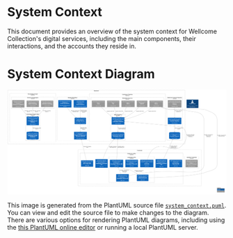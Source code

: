 # System Context

This document provides an overview of the system context for Wellcome Collection's digital services, including the main components, their interactions, and the accounts they reside in.

# System Context Diagram

![System Context](system_context.png)

This image is generated from the PlantUML source file [`system_context.puml`](system_context.puml). You can view and edit the source file to make changes to the diagram. There are various options for rendering PlantUML diagrams, including using the [this PlantUML online editor](https://editor.plantuml.com/) or running a local PlantUML server.